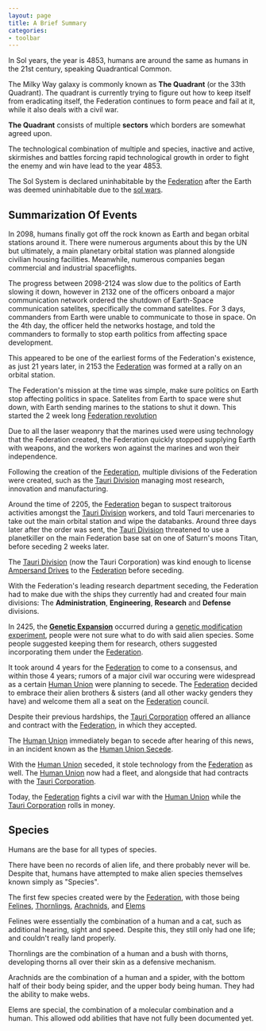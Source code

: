 ```yaml
---
layout: page
title: A Brief Summary
categories:
- toolbar
---
```


In Sol years, the year is 4853, humans are around the same as humans in the 21st century, speaking Quadrantical Common.

The Milky Way galaxy is commonly known as **The Quadrant** (or the 33th Quadrant). The quadrant is currently trying to figure out how to keep itself from eradicating itself, the Federation continues to form peace and fail at it, while it also deals with a civil war.

**The Quadrant** consists of multiple **sectors** which borders are somewhat agreed upon.

The technological combination of multiple and species, inactive and active, skirmishes and battles forcing rapid technological growth in order to fight the enemy and win have lead to the year 4853.

The Sol System is declared uninhabitable by the [Federation](factions/federation) after the Earth was deemed uninhabitable due to the [sol wars](events/wars/sol_wars).

## Summarization Of Events

In 2098, humans finally got off the rock known as Earth and began orbital stations around it. There were numerous arguments about this by the UN but ultimately, a main planetary orbital station was planned alongside civilian housing facilities. Meanwhile, numerous companies began commercial and industrial spaceflights.

The progress between 2098-2124 was slow due to the politics of Earth slowing it down, however in 2132 one of the officers onboard a major communication network ordered the shutdown of Earth-Space communication satelites, specifically the command satelites. For 3 days, commanders from Earth were unable to communicate to those in space. On the 4th day, the officer held the networks hostage, and told the commanders to formally to stop earth politics from affecting space development. <!-- ironic -->

This appeared to be one of the earliest forms of the Federation's existence, as just 21 years later, in 2153 the [Federation](factions/federation) was formed at a rally on an orbital station.

The Federation's mission at the time was simple, make sure politics on Earth stop affecting politics in space. Satelites from Earth to space were shut down, with Earth sending marines to the stations to shut it down. This started the 2 week long [Federation revolution](events/federation_revolution.md)

Due to all the laser weaponry that the marines used were using technology that the Federation created, the Federation quickly stopped supplying Earth with weapons, and the workers won against the marines and won their independence.

Following the creation of the [Federation](factions/federation), multiple divisions of the Federation were created, such as the [Tauri Division](factions/tauri) managing most research, innovation and manufacturing.

Around the time of 2205, the [Federation](factions/federation) began to suspect traitorous activities amongst the [Tauri Division](factions/tauri) workers, and told Tauri mercenaries to take out the main orbital station and wipe the databanks. Around three days later after the order was sent, the [Tauri Division](factions/tauri) threatened to use a planetkiller on the main Federation base sat on one of Saturn's moons Titan, before seceding 2 weeks later.

The [Tauri Division](factions/tauri) (now the Tauri Corporation) was kind enough to license [Ampersand Drives](technology/ampersand_drives) to the [Federation](factions/federation) before seceding.

With the Federation's leading research department seceding, the Federation had to make due with the ships they currently had and created four main divisions: The **Administration**, **Engineering**, **Research** and **Defense** divisions.

In 2425, the [**Genetic Expansion**](events/genetic_expansion) occurred during a [genetic modification experiment](technology/genetic_modification), people were not sure what to do with said alien species. Some people suggested keeping them for research, others suggested incorporating them under the [Federation](factions/federation).

It took around 4 years for the [Federation](factions/federation) to come to a consensus, and within those 4 years; rumors of a major civil war occuring were widespread as a certain [Human Union](faction/human_union) were planning to secede. The [Federation](factions/federation) decided to embrace their alien brothers & sisters (and all other wacky genders they have) and welcome them all a seat on the [Federation](factions/federation) council.

Despite their previous hardships, the [Tauri Corporation](factions/tauri) offered an alliance and contract with the [Federation](factions/federation), in which they accepted.

The [Human Union](faction/human_union) immediately began to secede after hearing of this news, in an incident known as the [Human Union Secede](events/human_union_secede).

With the [Human Union](faction/human_union) seceded, it stole technology from the [Federation](factions/federation) as well. The [Human Union](faction/human_union) now had a fleet, and alongside that had contracts with the [Tauri Corporation](factions/tauri).

Today, the [Federation](factions/federation) fights a civil war with the [Human Union](faction/human_union) while the [Tauri Corporation](factions/tauri) rolls in money.

## Species

Humans are the base for all types of species.

There have been no records of alien life, and there probably never will be. Despite that, humans have attempted to make alien species themselves known simply as "Species".

The first few species created were by the [Federation](factions/governments/federation), with those being [Felines](species/felinids), [Thornlings](species/thornlings.md), [Arachnids](species/arachnids.md), and [Elems](species/elems.md)

Felines were essentially the combination of a human and a cat, such as additional hearing, sight and speed. Despite this, they still only had one life; and couldn't really land properly.

Thornlings are the combination of a human and a bush with thorns, developing thorns all over their skin as a defensive mechanism.

Arachnids are the combination of a human and a spider, with the bottom half of their body being spider, and the upper body being human. They had the ability to make webs.

Elems are special, the combination of a molecular combination and a human. This allowed odd abilities that have not fully been documented yet.
